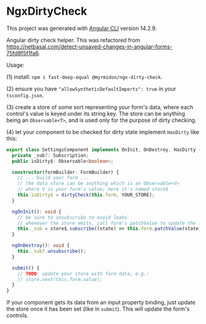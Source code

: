 # NgxDirtyCheck

This project was generated with [Angular CLI](https://github.com/angular/angular-cli) version 14.2.9.

Angular dirty check helper. This was refactored from <https://netbasal.com/detect-unsaved-changes-in-angular-forms-75fd8f5f1fa6>.

Usage:

(1) install: `npm i fast-deep-equal @myrmidon/ngx-dirty-check`.

(2) ensure you have `"allowSyntheticDefaultImports": true` in your `tsconfig.json`.

(3) create a store of some sort representing your form's data, where each control's value is keyed under its string key. The store can be anything being an `Observable<T>`, and is used only for the purpose of dirty checking.

(4) let your component to be checked for dirty state implement `HasDirty` like this:

```ts
export class SettingsComponent implements OnInit, OnDestroy, HasDirty {
  private _sub?: Subscription;
  public isDirty$: Observable<boolean>;

  constructor(formBuilder: FormBuilder) {
    // ... build your form ...
    // the data store can be anything which is an Observable<V>
    // where V is your form's value; here it's named store$
    this.isDirty$ = dirtyCheck(this.form, YOUR_STORE);
  }

  ngOnInit(): void {
    // be sure to unsubscribe to avoid leaks
    // whenever the store emits, call form's patchValue to update the form's values
    this._sub = store$.subscribe((state) => this.form.patchValue(state));
  }

  ngOnDestroy(): void {
    this._sub?.unsubscribe();
  }

  submit() {
    // TODO: update your store with form data, e.g.:
    // store.next(this.form.value);
  }
}
```

If your component gets its data from an input property binding, just update the store once it has been set (like in `submit`). This will update the form's controls.
